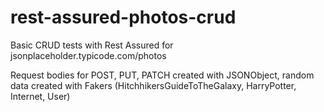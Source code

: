 # rest-assured-photos-crud

Basic CRUD tests with Rest Assured for jsonplaceholder.typicode.com/photos

Request bodies for POST, PUT, PATCH created with JSONObject, random data created with Fakers (HitchhikersGuideToTheGalaxy, HarryPotter, Internet, User)
